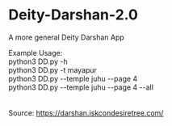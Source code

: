 # Deity-Darshan-2.0
A more general Deity Darshan App

Example Usage: <br />
python3 DD.py -h      <br />
python3 DD.py -t mayapur <br />
python3 DD.py --temple juhu --page 4      <br />
python3 DD.py --temple juhu --page 4 --all     <br />
<br /><br />
Source: https://darshan.iskcondesiretree.com/
